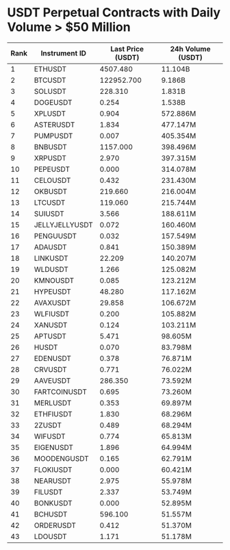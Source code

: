 # USDT Perpetual Contracts with Daily Volume > $50 Million

| Rank | Instrument ID | Last Price (USDT) | 24h Volume (USDT) |
|------|---------------|-------------------|-------------------|
| 1 | ETHUSDT | 4507.480 | 11.104B |
| 2 | BTCUSDT | 122952.700 | 9.186B |
| 3 | SOLUSDT | 228.310 | 1.831B |
| 4 | DOGEUSDT | 0.254 | 1.538B |
| 5 | XPLUSDT | 0.904 | 572.886M |
| 6 | ASTERUSDT | 1.834 | 477.147M |
| 7 | PUMPUSDT | 0.007 | 405.354M |
| 8 | BNBUSDT | 1157.000 | 398.496M |
| 9 | XRPUSDT | 2.970 | 397.315M |
| 10 | PEPEUSDT | 0.000 | 314.078M |
| 11 | CELOUSDT | 0.432 | 231.430M |
| 12 | OKBUSDT | 219.660 | 216.004M |
| 13 | LTCUSDT | 119.060 | 215.744M |
| 14 | SUIUSDT | 3.566 | 188.611M |
| 15 | JELLYJELLYUSDT | 0.072 | 160.460M |
| 16 | PENGUUSDT | 0.032 | 157.549M |
| 17 | ADAUSDT | 0.841 | 150.389M |
| 18 | LINKUSDT | 22.209 | 140.207M |
| 19 | WLDUSDT | 1.266 | 125.082M |
| 20 | KMNOUSDT | 0.085 | 123.212M |
| 21 | HYPEUSDT | 48.280 | 117.162M |
| 22 | AVAXUSDT | 29.858 | 106.672M |
| 23 | WLFIUSDT | 0.200 | 105.882M |
| 24 | XANUSDT | 0.124 | 103.211M |
| 25 | APTUSDT | 5.471 | 98.605M |
| 26 | HUSDT | 0.070 | 83.798M |
| 27 | EDENUSDT | 0.378 | 76.871M |
| 28 | CRVUSDT | 0.771 | 76.022M |
| 29 | AAVEUSDT | 286.350 | 73.592M |
| 30 | FARTCOINUSDT | 0.695 | 73.260M |
| 31 | MERLUSDT | 0.353 | 69.897M |
| 32 | ETHFIUSDT | 1.830 | 68.296M |
| 33 | 2ZUSDT | 0.489 | 68.294M |
| 34 | WIFUSDT | 0.774 | 65.813M |
| 35 | EIGENUSDT | 1.896 | 64.994M |
| 36 | MOODENGUSDT | 0.165 | 62.791M |
| 37 | FLOKIUSDT | 0.000 | 60.421M |
| 38 | NEARUSDT | 2.975 | 55.978M |
| 39 | FILUSDT | 2.337 | 53.749M |
| 40 | BONKUSDT | 0.000 | 52.895M |
| 41 | BCHUSDT | 596.100 | 51.557M |
| 42 | ORDERUSDT | 0.412 | 51.370M |
| 43 | LDOUSDT | 1.171 | 51.178M |
